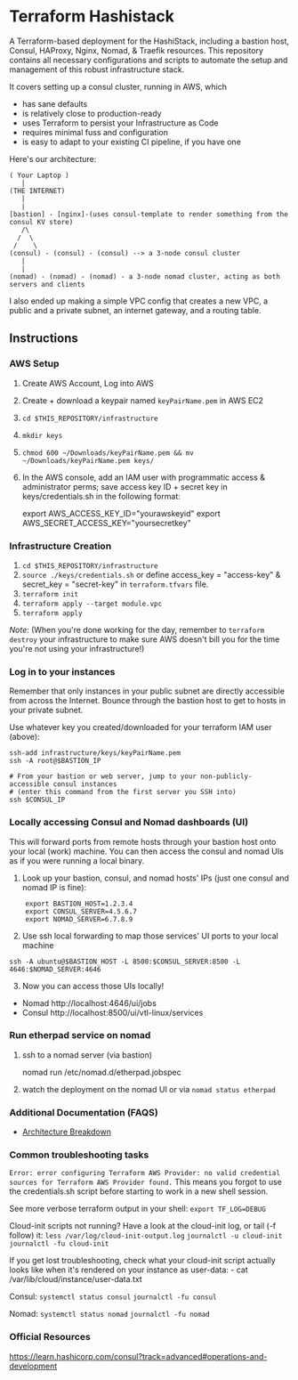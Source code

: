 # Terraform Hashistack

A Terraform-based deployment for the HashiStack, including a bastion host, Consul, HAProxy, Nginx, Nomad, & Traefik resources. This repository contains all necessary configurations and scripts to automate the setup and management of this robust infrastructure stack.

It covers setting up a consul cluster, running in AWS, which

- has sane defaults
- is relatively close to production-ready
- uses Terraform to persist your Infrastructure as Code
- requires minimal fuss and configuration
- is easy to adapt to your existing CI pipeline, if you have one

Here's our architecture:

```
( Your Laptop )
   |
(THE INTERNET)
   |
   |
[bastion] - [nginx]-(uses consul-template to render something from the consul KV store)
   /\
  /  \
 /    \
(consul) - (consul) - (consul) --> a 3-node consul cluster
   |
   |
(nomad) - (nomad) - (nomad) - a 3-node nomad cluster, acting as both servers and clients
```

I also ended up making a simple VPC config that creates a new VPC, a public and a private subnet, an internet gateway, and a routing table.

## Instructions

### AWS Setup

1. Create AWS Account, Log into AWS
2. Create + download a keypair named `keyPairName.pem` in AWS EC2
3. `cd $THIS_REPOSITORY/infrastructure`
4. `mkdir keys`
5. `chmod 600 ~/Downloads/keyPairName.pem && mv ~/Downloads/keyPairName.pem keys/`
6. In the AWS console, add an IAM user with programmatic access & administrator perms; save access key ID + secret key in keys/credentials.sh in the following format:

   export AWS_ACCESS_KEY_ID="yourawskeyid"
   export AWS_SECRET_ACCESS_KEY="yoursecretkey"

### Infrastructure Creation

1. `cd $THIS_REPOSITORY/infrastructure`
2. `source ./keys/credentials.sh` or define access_key = "access-key" & secret_key = "secret-key" in `terraform.tfvars` file.
3. `terraform init`
4. `terraform apply --target module.vpc`
5. `terraform apply`

_Note_: (When you're done working for the day, remember to `terraform destroy` your infrastructure to make sure AWS doesn't bill you for the time you're not using your infrastructure!)

### Log in to your instances

Remember that only instances in your public subnet are directly accessible from across the Internet. Bounce through the bastion host to get to hosts in your private subnet.

Use whatever key you created/downloaded for your terraform IAM user (above):

```
ssh-add infrastructure/keys/keyPairName.pem
ssh -A root@$BASTION_IP

# From your bastion or web server, jump to your non-publicly-accessible consul instances
# (enter this command from the first server you SSH into)
ssh $CONSUL_IP
```

### Locally accessing Consul and Nomad dashboards (UI)

This will forward ports from remote hosts through your bastion host onto your local (work) machine. You can then access the consul and nomad UIs as if you were running a local binary.

1. Look up your bastion, consul, and nomad hosts' IPs (just one consul and nomad IP is fine):

```
    export BASTION_HOST=1.2.3.4
    export CONSUL_SERVER=4.5.6.7
    export NOMAD_SERVER=6.7.8.9
```

2. Use ssh local forwarding to map those services' UI ports to your local machine

```
ssh -A ubuntu@$BASTION_HOST -L 8500:$CONSUL_SERVER:8500 -L 4646:$NOMAD_SERVER:4646
```

3. Now you can access those UIs locally!

- Nomad http://localhost:4646/ui/jobs
- Consul http://localhost:8500/ui/vtl-linux/services

### Run etherpad service on nomad

1. ssh to a nomad server (via bastion)

   nomad run /etc/nomad.d/etherpad.jobspec

2. watch the deployment on the nomad UI or via `nomad status etherpad`

### Additional Documentation (FAQS)

- [Architecture Breakdown](./infrastructure/architecture.md)

### Common troubleshooting tasks

`Error: error configuring Terraform AWS Provider: no valid credential sources for Terraform AWS Provider found.`
This means you forgot to use the credentials.sh script before starting to work in a new shell session.

See more verbose terraform output in your shell:
`export TF_LOG=DEBUG`

Cloud-init scripts not running? Have a look at the cloud-init log, or tail (-f follow) it:
`less /var/log/cloud-init-output.log`
`journalctl -u cloud-init`
`journalctl -fu cloud-init`

If you get lost troubleshooting, check what your cloud-init script actually looks like when it's rendered on your instance as user-data: - cat /var/lib/cloud/instance/user-data.txt

Consul:
`systemctl status consul`
`journalctl -fu consul`

Nomad:
`systemctl status nomad`
`journalctl -fu nomad`

### Official Resources

https://learn.hashicorp.com/consul?track=advanced#operations-and-development
